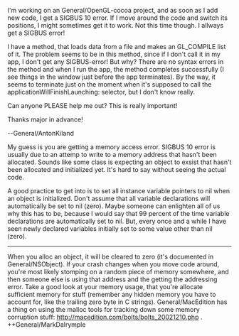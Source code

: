 I'm working on an General/OpenGL-cocoa project, and as soon as I add new code, I get a SIGBUS 10 error. If I move around the code and switch its positions, I might sometimes get it to work. Not this time though.  I allways get a SIGBUS error!

I have a method, that loads data from a file and makes an GL_COMPILE list of it. The problem seems to be in this method, since if I don't call it in my app, I don't get any SIGBUS-error!  But why? There are no syntax errors in the method and when I run the app, the method completes successfully (I see things in the window just before the app terminates).  By the way, it seems to terminate just on the moment when it's supposed to call the applicationWillFinishLaunching: selector, but I don't know really.

Can anyone PLEASE help me out?  This is really important!



Thanks major in advance!

--General/AntonKiland

My guess is you are getting a memory access error. SIGBUS 10 error is usually due to an attemp to write to a memory address that hasn't been allocated. Sounds like some class is expecting an object to exsist that hasn't been allocated and initialized yet. It's hard to say without seeing the actual code. 

A good practice to get into is to set all instance variable pointers to nil when an object is initialized. Don't assume that all variable declarations will automatically be set to nil (zero). Maybe someone can enlighten all of us why this has to be, because I would say that 99 percent of the time variable declarations are automatically set to nil. But, every once and a while I have seen newly declared variables initially set to some value other than nil (zero). 

----

When you alloc an object, it will be cleared to zero (it's documented in General/NSObject).  If your crash changes when you move code around, you're most likely stomping on a random piece of memory somewhere, and then someone else is using that address and the getting the addressing error. Take a good look at your memory usage, that you're allocate sufficient memory for stuff (remember any hidden memory you have to account for, like the trailing zero byte in C strings).  General/MacEdition has a thing on using the malloc tools for tracking down some memory corruption stuff: http://macedition.com/bolts/bolts_20021210.php . ++General/MarkDalrymple
